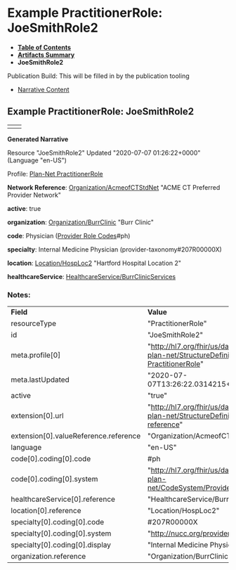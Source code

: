# Example PractitionerRole: JoeSmithRole2

* [**Table of Contents**](toc.html)
* [**Artifacts Summary**](artifacts.html)
* **JoeSmithRole2**

Publication Build: This will be filled in by the publication tooling

* [Narrative Content](#)

## Example PractitionerRole: JoeSmithRole2

|  |  |
| --- | --- |
|  | |

**Generated Narrative**

Resource "JoeSmithRole2" Updated "2020-07-07 01:26:22+0000" (Language "en-US")

Profile: [Plan-Net PractitionerRole](StructureDefinition-plannet-PractitionerRole.html)

**Network Reference**: [Organization/AcmeofCTStdNet](Organization-AcmeofCTStdNet.html) "ACME CT Preferred Provider Network"

**active**: true

**organization**: [Organization/BurrClinic](Organization-BurrClinic.html) "Burr Clinic"

**code**: Physician  ([Provider Role Codes](CodeSystem-ProviderRoleCS.html)#ph)

**specialty**: Internal Medicine Physician  (provider-taxonomy#207R00000X)

**location**: [Location/HospLoc2](Location-HospLoc2.html) "Hartford Hospital Location 2"

**healthcareService**: [HealthcareService/BurrClinicServices](HealthcareService-BurrClinicServices.html)

### Notes:

|  |  |
| --- | --- |
| **Field** | **Value** |
| resourceType | "PractitionerRole" |
| id | "JoeSmithRole2" |
| meta.profile[0] | "http://hl7.org/fhir/us/davinci-pdex-plan-net/StructureDefinition/plannet-PractitionerRole" |
| meta.lastUpdated | "2020-07-07T13:26:22.0314215+00:00" |
| active | "true" |
| extension[0].url | "http://hl7.org/fhir/us/davinci-pdex-plan-net/StructureDefinition/network-reference" |
| extension[0].valueReference.reference | "Organization/AcmeofCTStdNet" |
| language | "en-US" |
| code[0].coding[0].code | #ph |
| code[0].coding[0].system | "http://hl7.org/fhir/us/davinci-pdex-plan-net/CodeSystem/ProviderRoleCS" |
| healthcareService[0].reference | "HealthcareService/BurrClinicServices" |
| location[0].reference | "Location/HospLoc2" |
| specialty[0].coding[0].code | #207R00000X |
| specialty[0].coding[0].system | "http://nucc.org/provider-taxonomy" |
| specialty[0].coding[0].display | "Internal Medicine Physician" |
| organization.reference | "Organization/BurrClinic" |